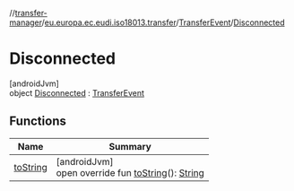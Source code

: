 //[transfer-manager](../../../../index.md)/[eu.europa.ec.eudi.iso18013.transfer](../../index.md)/[TransferEvent](../index.md)/[Disconnected](index.md)

# Disconnected

[androidJvm]\
object [Disconnected](index.md) : [TransferEvent](../index.md)

## Functions

| Name | Summary |
|---|---|
| [toString](to-string.md) | [androidJvm]<br>open override fun [toString](to-string.md)(): [String](https://kotlinlang.org/api/latest/jvm/stdlib/kotlin/-string/index.html) |
